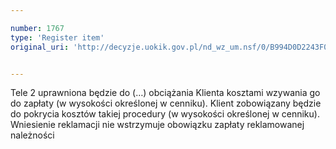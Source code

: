 ```yaml
---

number: 1767
type: 'Register item'
original_uri: 'http://decyzje.uokik.gov.pl/nd_wz_um.nsf/0/B994D0D2243F098BC1257674003B20C8?OpenDocument'


---
```


Tele 2 uprawniona będzie do (…) obciążania Klienta kosztami wzywania go do zapłaty (w wysokości określonej w cenniku). Klient zobowiązany będzie do pokrycia kosztów takiej procedury (w wysokości określonej w cenniku). Wniesienie reklamacji nie wstrzymuje obowiązku zapłaty reklamowanej należności

